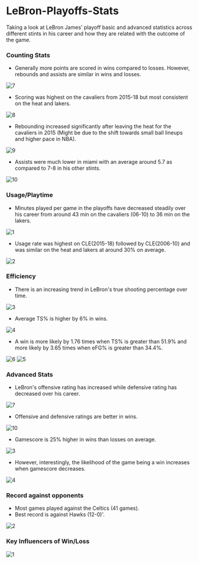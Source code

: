 # LeBron-Playoffs-Stats
Taking a look at LeBron James' playoff basic and advanced statistics across different stints in his career and how they are related with the outcome of the game. 


### Counting Stats

- Generally more points are scored in wins compared to losses. However, rebounds and assists are similar in wins and losses.

![7](https://user-images.githubusercontent.com/91514179/170218050-d6e21f33-4daf-4cc4-8129-28919029d8fe.PNG)

- Scoring was highest on the cavaliers from 2015-18 but most consistent on the heat and lakers.

![8](https://user-images.githubusercontent.com/91514179/170218914-b9b5476b-b0e7-43fb-9f8c-a240a66487c2.PNG)

- Rebounding increased significantly after leaving the heat for the cavaliers in 2015 (Might be due to the shift towards small ball lineups and higher pace in NBA).

![9](https://user-images.githubusercontent.com/91514179/170219265-ab6d84ff-2e22-4f0d-bc02-2e0f753b88f5.PNG)

- Assists were much lower in miami with an average around 5.7 as compared to 7-8 in his other stints.

![10](https://user-images.githubusercontent.com/91514179/170219576-0df2abf2-c24e-4073-b9ba-3661018c60bc.PNG)


### Usage/Playtime

- Minutes played per game in the playoffs have decreased steadily over his career from around 43 min on the cavaliers (06-10) to 36 min on the lakers.

![1](https://user-images.githubusercontent.com/91514179/170053350-267bdadd-094c-4a34-9851-65258c039b47.PNG)

- Usage rate was highest on CLE(2015-18) followed by CLE(2006-10) and was similar on the heat and lakers at around 30% on average.

![2](https://user-images.githubusercontent.com/91514179/170053989-a22967bb-654b-4e64-aeaf-5a37814ffda7.PNG)


### Efficiency

- There is an increasing trend in LeBron's true shooting percentage over time.

![3](https://user-images.githubusercontent.com/91514179/170054791-968d4594-0745-48dc-8ea9-5128b31fde74.PNG)

- Average TS% is higher by 6% in wins.

![4](https://user-images.githubusercontent.com/91514179/170055140-a73c850e-111a-4e23-a18f-6687cd9ed6b0.PNG)

- A win is more likely by 1.76 times when TS% is greater than 51.9% and more likely by 3.65 times when eFG% is greater than 34.4%.

![6](https://user-images.githubusercontent.com/91514179/170217124-9b333105-6b71-4605-b8af-1e53073b7596.PNG)
![5](https://user-images.githubusercontent.com/91514179/170217129-eeabe37d-b01f-41b8-989d-2fa2de91a436.PNG)


### Advanced Stats

- LeBron's offensive rating has increased while defensive rating has decreased over his career.

![7](https://user-images.githubusercontent.com/91514179/170061833-2ab04a8e-84ec-4ca9-b7bd-547ef73e462b.PNG)

- Offensive and defensive ratings are better in wins.

![10](https://user-images.githubusercontent.com/91514179/170062458-f74d8f28-8031-4b24-80df-50410e1fb9bb.PNG)

- Gamescore is 25% higher in wins than losses on average.

![3](https://user-images.githubusercontent.com/91514179/170213221-aee2e85b-cab2-4b98-a527-848b5d792696.PNG)

- However, interestingly, the likelihood of the game being a win increases when gamescore decreases.

![4](https://user-images.githubusercontent.com/91514179/170215588-15236437-fe0d-409b-8067-98f89ca190fd.PNG)


### Record against opponents

- Most games played against the Celtics (41 games).
- Best record is against Hawks (12-0)'.

![2](https://user-images.githubusercontent.com/91514179/170206078-358d3b45-3ff3-4552-8389-79fe77a0b2e4.PNG)


### Key Influencers of Win/Loss

![1](https://user-images.githubusercontent.com/91514179/170192095-e84d134a-127b-4d2a-926f-33287bc0bbd8.PNG)


